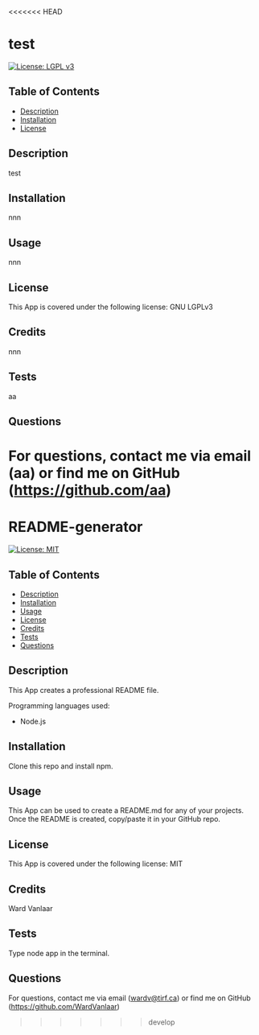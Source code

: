 
<<<<<<< HEAD
# test
[![License: LGPL v3](https://img.shields.io/badge/License-LGPL_v3-blue.svg)](https://www.gnu.org/licenses/lgpl-3.0)
## Table of Contents
* [Description](#Description)
* [Installation](#Installation)
* [License](#License)


## Description
test

## Installation
nnn

## Usage
nnn

## License
This App is covered under the following license: GNU LGPLv3

## Credits
nnn

## Tests
aa

## Questions
For questions, contact me via email (aa) or find me on GitHub (https://github.com/aa)
=======
# README-generator
[![License: MIT](https://img.shields.io/badge/License-MIT-yellow.svg)](https://opensource.org/licenses/MIT)
## Table of Contents
* [Description](#Description)
* [Installation](#Installation)
* [Usage](#Usage)
* [License](#License)
* [Credits](#Credits)
* [Tests](#Tests)
* [Questions](#Questions)


## Description
This App creates a professional README file.

Programming languages used:
* Node.js


## Installation
Clone this repo and install npm.

## Usage
This App can be used to create a README.md for any of your projects. Once the README is created, copy/paste it in your GitHub repo.

## License
This App is covered under the following license: MIT

## Credits
Ward Vanlaar

## Tests
Type node app in the terminal.

## Questions
For questions, contact me via email (wardv@tirf.ca) or find me on GitHub (https://github.com/WardVanlaar)
>>>>>>> develop
  